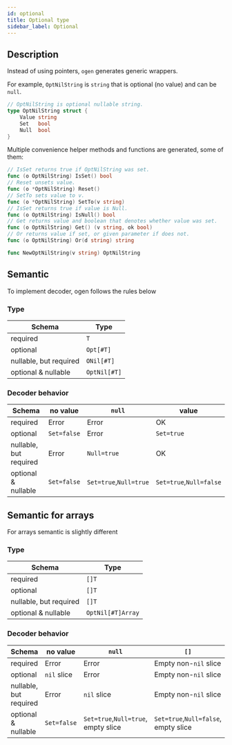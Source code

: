 ```yaml
---
id: optional
title: Optional type
sidebar_label: Optional
---
```


## Description

Instead of using pointers, `ogen` generates generic wrappers.

For example, `OptNilString` is `string` that is optional (no value) and can be `null`.

```go
// OptNilString is optional nullable string.
type OptNilString struct {
    Value string
    Set   bool
    Null  bool
}
```

Multiple convenience helper methods and functions are generated, some of them:

```go
// IsSet returns true if OptNilString was set.
func (o OptNilString) IsSet() bool
// Reset unsets value.
func (o *OptNilString) Reset()
// SetTo sets value to v.
func (o *OptNilString) SetTo(v string)
// IsSet returns true if value is Null.
func (o OptNilString) IsNull() bool
// Get returns value and boolean that denotes whether value was set.
func (o OptNilString) Get() (v string, ok bool)
// Or returns value if set, or given parameter if does not.
func (o OptNilString) Or(d string) string

func NewOptNilString(v string) OptNilString
```

## Semantic

To implement decoder, ogen follows the rules below

### Type

| Schema                 | Type         |
|------------------------|--------------|
| required               | `T`          |
| optional               | `Opt[#T]`    |
| nullable, but required | `ONil[#T]`   |
| optional & nullable    | `OptNil[#T]` |

### Decoder behavior

| Schema                 | no value    | `null`                 | value                   |
|------------------------|-------------|------------------------|-------------------------|
| required               | Error       | Error                  | OK                      |
| optional               | `Set=false` | Error                  | `Set=true`              |
| nullable, but required | Error       | `Null=true`            | OK                      |
| optional & nullable    | `Set=false` | `Set=true`,`Null=true` | `Set=true`,`Null=false` |

## Semantic for arrays

For arrays semantic is slightly different

### Type

| Schema                 | Type              |
|------------------------|-------------------|
| required               | `[]T`             |
| optional               | `[]T`             |
| nullable, but required | `[]T`             |
| optional & nullable    | `OptNil[#T]Array` |

### Decoder behavior

| Schema                 | no value    | `null`                              | `[]`                                 | non-empty array                          |
|------------------------|-------------|-------------------------------------|--------------------------------------|------------------------------------------|
| required               | Error       | Error                               | Empty non-`nil` slice                | Non-empty slice                          |
| optional               | `nil` slice | Error                               | Empty non-`nil` slice                | Non-empty slice                          |
| nullable, but required | Error       | `nil` slice                         | Empty non-`nil` slice                | Non-empty slice                          |
| optional & nullable    | `Set=false` | `Set=true`,`Null=true`, empty slice | `Set=true`,`Null=false`, empty slice | `Set=true`,`Null=false`, non-empty slice |
